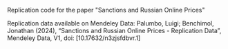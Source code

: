 Replication code for the paper "Sanctions and Russian Online Prices"

Replication data available on Mendeley Data:
Palumbo, Luigi; Benchimol, Jonathan (2024), “Sanctions and Russian Online Prices - Replication Data”, Mendeley Data, V1, doi: [10.17632/n3zjsfdbvr.1]

